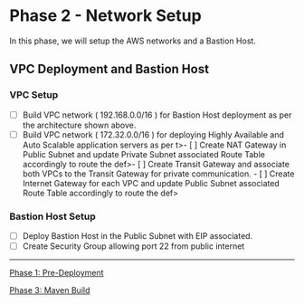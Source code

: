 # Phase 2 - Network Setup
In this phase, we will setup the AWS networks and a Bastion Host.

## VPC Deployment and Bastion Host

### VPC Setup
- [ ] Build VPC network ( 192.168.0.0/16 ) for Bastion Host deployment as per the architecture shown above.
- [ ] Build VPC network ( 172.32.0.0/16 ) for deploying Highly Available and Auto Scalable application servers as per t>- [ ] Create NAT Gateway in Public Subnet and update Private Subnet associated Route Table accordingly to route the def>- [ ] Create Transit Gateway and associate both VPCs to the Transit Gateway  for private communication.                 - [ ] Create Internet Gateway for each VPC and update Public Subnet associated Route Table accordingly to route the def>                                                                                                                        

### Bastion Host Setup
- [ ] Deploy Bastion Host in the Public Subnet with EIP associated.
- [ ] Create Security Group allowing port 22 from public internet

---

[Phase 1: Pre-Deployment](/docs/1-pre-deployment.md)

[Phase 3: Maven Build](/docs/3-maven-build.md)
